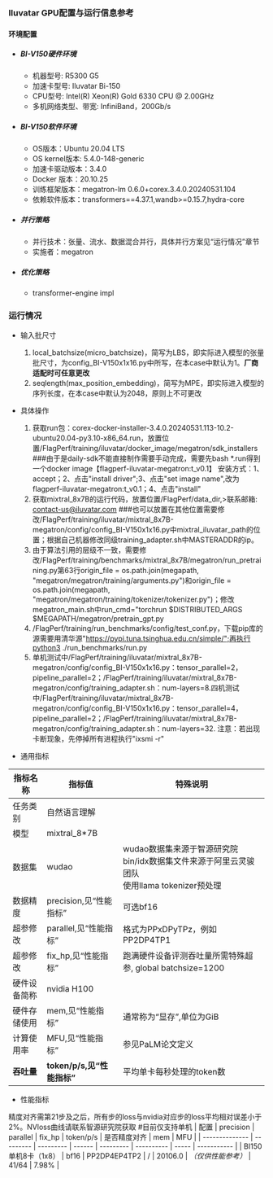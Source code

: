 ### Iluvatar GPU配置与运行信息参考
#### 环境配置
- ##### BI-V150硬件环境
    - 机器型号: R5300 G5 
    - 加速卡型号: Iluvatar Bi-150
    - CPU型号: Intel(R) Xeon(R) Gold 6330 CPU @ 2.00GHz
    - 多机网络类型、带宽: InfiniBand，200Gb/s

- ##### BI-V150软件环境
   - OS版本：Ubuntu 20.04 LTS
   - OS kernel版本: 5.4.0-148-generic   
   - 加速卡驱动版本：3.4.0
   - Docker 版本：20.10.25
   - 训练框架版本：megatron-lm 0.6.0+corex.3.4.0.20240531.104
   - 依赖软件版本：transformers==4.37.1,wandb>=0.15.7,hydra-core 


- ##### 并行策略

   - 并行技术：张量、流水、数据混合并行，具体并行方案见“运行情况”章节
   - 实施者：megatron

- ##### 优化策略

   - transformer-engine impl


### 运行情况

* 输入批尺寸
  1. local_batchsize(micro_batchsize)，简写为LBS，即实际进入模型的张量批尺寸，为config_BI-V150x1x16.py中所写，在本case中默认为1。**厂商适配时可任意更改**
  2. seqlength(max_position_embedding)，简写为MPE，即实际进入模型的序列长度，在本case中默认为2048，原则上不可更改
* 具体操作
  1. 获取run包：corex-docker-installer-3.4.0.20240531.113-10.2-ubuntu20.04-py3.10-x86_64.run，放置位置/FlagPerf/training/iluvatar/docker_image/megatron/sdk_installers  ###由于是daily-sdk不能直接制作需要手动完成，需要先bash *.run得到一个docker image【flagperf-iluvatar-megatron:t_v0.1】
  安装方式：1、accept；2、点击"install driver";3、点击"set image name",改为flagperf-iluvatar-megatron:t_v0.1；4、点击"install"
  2. 获取mixtral_8x7B的运行代码，放置位置/FlagPerf/data_dir,>联系邮箱: contact-us@iluvatar.com  ###也可以放置在其他位置需要修改/FlagPerf/training/iluvatar/mixtral_8x7B-megatron/config/config_BI-V150x1x16.py中mixtral_iluvatar_path的位置；根据自己机器修改同级training_adapter.sh中MASTERADDR的ip。
  3. 由于算法引用的层级不一致，需要修改/FlagPerf/training/benchmarks/mixtral_8x7B/megatron/run_pretraining.py第63行origin_file = os.path.join(megapath, "megatron/megatron/training/arguments.py")和origin_file = os.path.join(megapath, "megatron/megatron/training/tokenizer/tokenizer.py")；修改megatron_main.sh中run_cmd="torchrun $DISTRIBUTED_ARGS $MEGAPATH/megatron/pretrain_gpt.py 
  4. /FlagPerf/training/run_benchmarks/config/test_conf.py，下载pip库的源需要用清华源"https://pypi.tuna.tsinghua.edu.cn/simple/";再执行python3 ./run_benchmarks/run.py
  5. 单机测试中/FlagPerf/training/iluvatar/mixtral_8x7B-megatron/config/config_BI-V150x1x16.py：tensor_parallel=2，pipeline_parallel=2；/FlagPerf/training/iluvatar/mixtral_8x7B-megatron/config/training_adapter.sh：num-layers=8.四机测试中/FlagPerf/training/iluvatar/mixtral_8x7B-megatron/config/config_BI-V150x1x16.py：tensor_parallel=4，pipeline_parallel=2；/FlagPerf/training/iluvatar/mixtral_8x7B-megatron/config/training_adapter.sh：num-layers=32.
  注意：若出现卡断现象，先停掉所有进程执行"ixsmi -r"

* 通用指标

| 指标名称    | 指标值                   | 特殊说明                                     |
| ------- | --------------------- | ---------------------------------------- |
| 任务类别    | 自然语言理解                |                                          |
| 模型      | mixtral_8*7B             |                                          |
| 数据集     | wudao                 | wudao数据集来源于智源研究院<br>bin/idx数据集文件来源于阿里云灵骏团队<br>使用llama tokenizer预处理 |
| 数据精度    | precision,见“性能指标”     | 可选bf16                     |
| 超参修改    | parallel,见“性能指标”      | 格式为PPxDPyTPz，例如PP2DP4TP1                 |
| 超参修改    | fix_hp,见“性能指标”        | 跑满硬件设备评测吞吐量所需特殊超参, global batchsize=1200                        |
| 硬件设备简称  | nvidia H100           |                                          |
| 硬件存储使用  | mem,见“性能指标”           | 通常称为“显存”,单位为GiB                          |
| 计算使用率   | MFU,见“性能指标”           | 参见PaLM论文定义                               |
| **吞吐量** | **token/p/s,见“性能指标”** | 平均单卡每秒处理的token数                          |

* 性能指标

精度对齐需第21步及之后，所有步的loss与nvidia对应步的loss平均相对误差小于2%。NVloss曲线请联系智源研究院获取
#目前仅支持单机
| 配置             | precision | parallel  | fix_hp | token/p/s | 是否精度对齐     | mem   | MFU         |
| -------------- | --------- | --------- | ------ | --------- | ---------- | ----- | ----------- |
| BI150单机8卡（1x8）  | bf16   | PP2DP4EP4TP2 | / | 20106.0  | *（仅供性能参考）* | 41/64 | 7.98%       |
